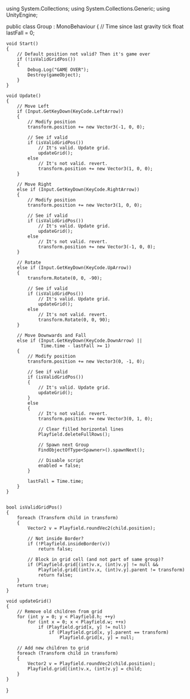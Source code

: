 using System.Collections;
using System.Collections.Generic;
using UnityEngine;

public class Group : MonoBehaviour
{
    // Time since last gravity tick
    float lastFall = 0;

    void Start()
    {
        // Default position not valid? Then it's game over
        if (!isValidGridPos())
        {
            Debug.Log("GAME OVER");
            Destroy(gameObject);
        }
    }

    void Update()
    {
        // Move Left
        if (Input.GetKeyDown(KeyCode.LeftArrow))
        {
            // Modify position
            transform.position += new Vector3(-1, 0, 0);

            // See if valid
            if (isValidGridPos())
                // It's valid. Update grid.
                updateGrid();
            else
                // It's not valid. revert.
                transform.position += new Vector3(1, 0, 0);
        }

        // Move Right
        else if (Input.GetKeyDown(KeyCode.RightArrow))
        {
            // Modify position
            transform.position += new Vector3(1, 0, 0);

            // See if valid
            if (isValidGridPos())
                // It's valid. Update grid.
                updateGrid();
            else
                // It's not valid. revert.
                transform.position += new Vector3(-1, 0, 0);
        }

        // Rotate
        else if (Input.GetKeyDown(KeyCode.UpArrow))
        {
            transform.Rotate(0, 0, -90);

            // See if valid
            if (isValidGridPos())
                // It's valid. Update grid.
                updateGrid();
            else
                // It's not valid. revert.
                transform.Rotate(0, 0, 90);
        }

        // Move Downwards and Fall
        else if (Input.GetKeyDown(KeyCode.DownArrow) ||
                 Time.time - lastFall >= 1)
        {
            // Modify position
            transform.position += new Vector3(0, -1, 0);

            // See if valid
            if (isValidGridPos())
            {
                // It's valid. Update grid.
                updateGrid();
            }
            else
            {
                // It's not valid. revert.
                transform.position += new Vector3(0, 1, 0);

                // Clear filled horizontal lines
                Playfield.deleteFullRows();

                // Spawn next Group
                FindObjectOfType<Spawner>().spawnNext();

                // Disable script
                enabled = false;
            }

            lastFall = Time.time;
        }
    }


    bool isValidGridPos()
    {
        foreach (Transform child in transform)
        {
            Vector2 v = Playfield.roundVec2(child.position);

            // Not inside Border?
            if (!Playfield.insideBorder(v))
                return false;

            // Block in grid cell (and not part of same group)?
            if (Playfield.grid[(int)v.x, (int)v.y] != null &&
                Playfield.grid[(int)v.x, (int)v.y].parent != transform)
                return false;
        }
        return true;
    }

    void updateGrid()
    {
        // Remove old children from grid
        for (int y = 0; y < Playfield.h; ++y)
            for (int x = 0; x < Playfield.w; ++x)
                if (Playfield.grid[x, y] != null)
                    if (Playfield.grid[x, y].parent == transform)
                        Playfield.grid[x, y] = null;

        // Add new children to grid
        foreach (Transform child in transform)
        {
            Vector2 v = Playfield.roundVec2(child.position);
            Playfield.grid[(int)v.x, (int)v.y] = child;
        }
    }


}

